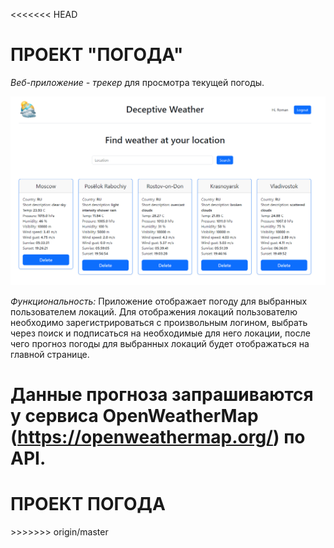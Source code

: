 <<<<<<< HEAD
# ПРОЕКТ "ПОГОДА"

_Веб-приложение - трекер_ для просмотра текущей погоды.

![Screenshot_38.png](assets/Screenshot_38.png)

_Функциональность:_
Приложение отображает погоду для выбранных пользователем локаций.
Для отображения локаций пользователю необходимо зарегистрироваться с произвольным логином, выбрать через поиск и подписаться на необходимые для него локации, после чего прогноз погоды для выбранных локаций будет отображаться на главной странице.

Данные прогноза запрашиваются у сервиса OpenWeatherMap (https://openweathermap.org/) по API.
=======
<h1>ПРОЕКТ ПОГОДА</h1>
>>>>>>> origin/master
